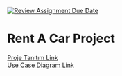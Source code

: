 [![Review Assignment Due Date](https://classroom.github.com/assets/deadline-readme-button-24ddc0f5d75046c5622901739e7c5dd533143b0c8e959d652212380cedb1ea36.svg)](https://classroom.github.com/a/QA5O9x4M)
# Rent A Car Project
[Proje Tanıtım Link](https://github.com/Iskenderun-Technical-University/ymg-donem-projesi-182523059/blob/main/Other/RentACarProjeTan%C4%B1t%C4%B1m.pdf)  
[Use Case Diagram Link](https://github.com/Iskenderun-Technical-University/ymg-donem-projesi-182523059/blob/main/Other/Use%20Case%20Diagram.jpg)
